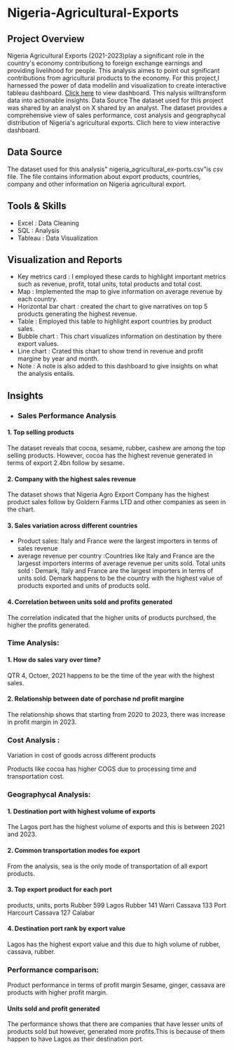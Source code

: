 # Nigeria-Agricultural-Exports
## Project Overview

Nigeria Agricultural Exports (2021-2023)play a significant role in the country's economy contributiong to foreign exchange earnings and providing livelihood for people. This analysis aimes to point out sgnificant contributions from agricultural products to the economy. For this project,I harnessed the power of data modellin and visualization to create interactive tableau dashboard. [Click here](https://public.tableau.com/views/Agriculturalexporttableau/Dashboard1?:language=en-US&publish=yes&:sid=&:display_count=n&:origin=viz_share_link) to view dashboard. This  nalysis willtransform data into actionable insights. Data Source
The dataset used for this project was shared by an analyst on X shared by an analyst. The dataset provides a comprehensive view of sales performance, cost analysis and geographycal distribution of Nigeria's agricultural exports. Clich here to view interactive dashboard.

## Data Source

The dataset used for this analysis" nigeria_agricultural_ex-ports.csv"is csv file. The file contains information about export products, countries, company and other information on Nigeria agricultural export.

## Tools & Skills

- Excel : Data Cleaning
- SQL : Analysis
- Tableau : Data Visualization

## Visualization and Reports


- Key metrics card : I employed these cards to highlight important metrics such as revenue, profit, total units, total products and total cost.
- Map : Implemented the map to give information on average revenue by each country.
- Horizontal bar chart : created the chart to give narratives on top 5 products generating the highest revenue.
- Table : Employed this table to highlight export countries by product sales.
- Bubble chart : This chart visualizes information on destination by there export values.
- Line chart : Crated this chart to show trend in revenue and profit margine by year and month.
- Note : A note is also added to this dashboard to give insights on what the analysis entails.

## Insights

- ### Sales Performance Analysis

#### 1. Top selling products

The dataset reveals that cocoa, sesame, rubber, cashew are among the top selling products. However, cocoa has the highest revenue generated in terms of export 2.4bn follow by sesame.

#### 2. Company with the highest sales revenue

The dataset shows that Nigeria Agro Export Company has the highest  product sales follow by Goldern Farms LTD and other companies as seen in the chart.

#### 3. Sales variation across different countries

-	Product sales: Italy and France were the largest importers in terms of sales revenue
- average revenue per country :Countries like Italy and France are the largesst importers interms of average revenue per units sold.
   Total units sold : Demark, Italy and France are the largest importers in terms of units sold. Demark happens to be the country with the highest value of products exported and units of products sold.

#### 4. Correlation between units sold and profits generated

The correlation indicated that the higher units of products purchsed, the higher the profits generated.

### Time Analysis:

#### 1. How do sales vary over time?

QTR 4, Octoer, 2021 happens to be the time of the year with the highest sales. 

#### 2. Relationship between date of porchase nd profit margine

The relationship shows that starting from 2020 to 2023, there was increase in profit margin in 2023.

### Cost Analysis :

Variation in cost of goods across different products

Products like cocoa has higher COGS due to processing time and transportation cost.

### Geographycal Analysis:
   
#### 1. Destination port with highest volume of exports

The Lagos port has the highest volume of exports and this is between 2021 and 2023.

#### 2. Common transportation modes foe export

 From the analysis, sea is the only mode of transportation of all export products.
 
#### 3. Top export product for each port

products, units, ports
Rubber	599	Lagos
Rubber	141	Warri
Cassava	133	Port Harcourt
Cassava	127	Calabar

#### 4. Destination port rank by export value

Lagos has the highest export value and this due to high volume of rubber, cassava, rubber.

### Performance comparison:

Product performance in terms of profit margin
Sesame, ginger, cassava are products with higher profit margin.

#### Units sold and profit generated

The performance shows that there are companies that have lesser units of products sold but however, generated more profits.This is because of them happen to have Lagos as their destination port.


